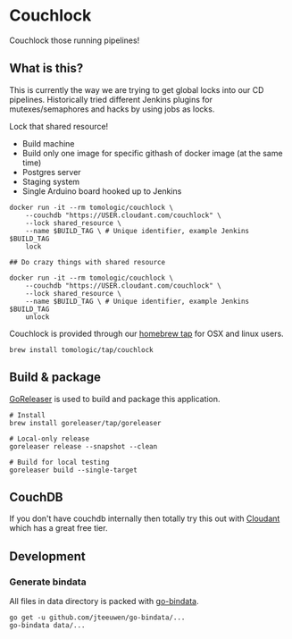# Couchlock

Couchlock those running pipelines!

## What is this?

This is currently the way we are trying to get global locks into our CD pipelines. Historically tried different Jenkins plugins for mutexes/semaphores and hacks by using jobs as locks.

Lock that shared resource!

- Build machine
- Build only one image for specific githash of docker image (at the same time)
- Postgres server
- Staging system
- Single Arduino board hooked up to Jenkins

```
docker run -it --rm tomologic/couchlock \
    --couchdb "https://USER.cloudant.com/couchlock" \
    --lock shared_resource \
    --name $BUILD_TAG \ # Unique identifier, example Jenkins $BUILD_TAG
    lock

## Do crazy things with shared resource

docker run -it --rm tomologic/couchlock \
    --couchdb "https://USER.cloudant.com/couchlock" \
    --lock shared_resource \
    --name $BUILD_TAG \ # Unique identifier, example Jenkins $BUILD_TAG
    unlock
```

Couchlock is provided through our [homebrew tap](https://github.com/tomologic/homebrew-tap) for OSX and linux users.

```
brew install tomologic/tap/couchlock
```

## Build & package

[GoReleaser](https://goreleaser.com/intro/) is used to build and package this
application.

```
# Install
brew install goreleaser/tap/goreleaser

# Local-only release
goreleaser release --snapshot --clean

# Build for local testing
goreleaser build --single-target
```

## CouchDB

If you don't have couchdb internally then totally try this out with [Cloudant](https://cloudant.com/) which has a great free tier.

## Development

### Generate bindata

All files in data directory is packed with [go-bindata](https://github.com/jteeuwen/go-bindata).

```
go get -u github.com/jteeuwen/go-bindata/...
go-bindata data/...
```
